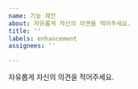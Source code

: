 ```yaml
---
name: 기능 제안
about: 자유롭게 자신의 의견을 적어주세요.
title: ''
labels: enhancement
assignees: ''

---
```


자유롭게 자신의 의견을 적어주세요.
